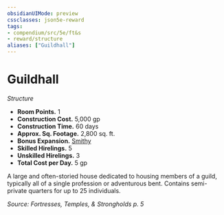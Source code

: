 ```yaml
---
obsidianUIMode: preview
cssclasses: json5e-reward
tags:
- compendium/src/5e/ft&s
- reward/structure
aliases: ["Guildhall"]
---
```

# Guildhall
*Structure*  

- **Room Points.** 1  
- **Construction Cost.** 5,000 gp  
- **Construction Time.** 60 days  
- **Approx. Sq. Footage.** 2,800 sq. ft.  
- **Bonus Expansion.** [Smithy](2-Mechanics/CLI/rewards/smithy-ft-s.md)  
- **Skilled Hirelings.** 5  
- **Unskilled Hirelings.** 3  
- **Total Cost per Day.** 5 gp  

A large and often-storied house dedicated to housing members of a guild, typically all of a single profession or adventurous bent. Contains semi-private quarters for up to 25 individuals.

*Source: Fortresses, Temples, & Strongholds p. 5*